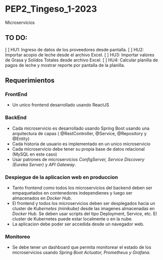 # PEP2_Tingeso_1-2023
Microservicios
## TO DO:
  [ ] HU1: Ingreso de datos de los proveedores desde pantalla.
  [ ] HU2: Importar acopio de leche desde el archivo Excel.
  [ ] HU3: Importar valores de Grasa y Solidos Totales desde archivo Excel.
  [ ] HU4: Calcular planilla de pagos de leche y mostrar reporte por pantalla de la planilla.
  
## Requerimientos
### FrontEnd
  - Un unico frontend desarrollado usando ReactJS
### BackEnd
  - Cada microservicio es desarrollado usando Spring Boot usando una arquitectura de capas ( @RestController, @Service, @Repository y @Entity)
  - Cada historia de usuario es implementado en un unico microservicio
  - Cada microservicio debe tener su propia base de datos relacional (MySQL en este caso)
  - Usar patrones de microservicios _ConfigServer, Service Discovery (Eureka Server)_ y _API Gateway_.

### Despiegue de la aplicacion web en produccion
  - Tanto frontend como todos los microservicios del backend deben ser empaquetados en contenedores independienes y luego ser almacenados en _Docker Hub_.
  - El frontend y todos los microservicios deben ser desplegados hacia un cluster de _Kubernetes (minikube)_ desde las imagenes almacenadas en _Docker Hub_. Se deben usar scripts del tipo Deployment, Service, etc. El cluster de Kubernetes puede estar localmente o en la nube.
  - La aplicacion debe poder ser accedida desde un navegador web.

### Monitoreo
  - Se debe tener un dashboard que permita monitorear el estado de los microservicios usando _Spring Boot Actuator, Prometheus y Grafana._
